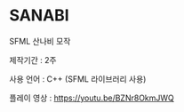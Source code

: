 # SANABI
SFML 산나비 모작

제작기간 : 2주 

사용 언어 : C++ (SFML 라이브러리 사용)

플레이 영상 : https://youtu.be/BZNr8OkmJWQ
